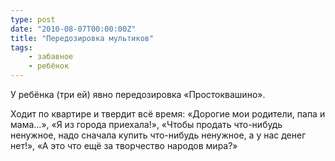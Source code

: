 ```yaml
---
type: post
date: "2010-08-07T00:00:00Z"
title: "Передозировка мультиков"
tags:
    - забавное
    - ребёнок
---
```


У ребёнка (три ей) явно передозировка «Простоквашино».

Ходит по квартире и твердит всё время: «Дорогие мои родители, папа и мама...», «Я из города приехала!», «Чтобы продать что-нибудь ненужное, надо сначала купить что-нибудь ненужное, а у нас денег нет!», «А это что ещё за творчество народов мира?»
